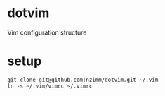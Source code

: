 # dotvim
Vim configuration structure

# setup
```
git clone git@github.com:nzimm/dotvim.git ~/.vim
ln -s ~/.vim/vimrc ~/.vimrc
```
